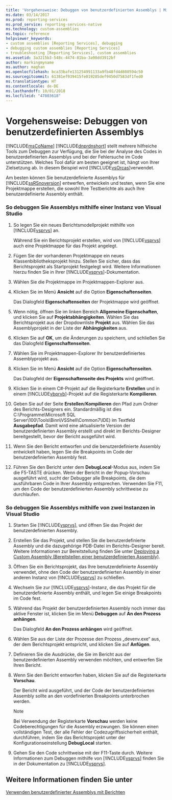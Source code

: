 ```yaml
---
title: 'Vorgehensweise: Debuggen von benutzerdefinierten Assemblys | Microsoft-Dokumentation'
ms.date: 03/14/2017
ms.prod: reporting-services
ms.prod_service: reporting-services-native
ms.technology: custom-assemblies
ms.topic: reference
helpviewer_keywords:
- custom assemblies [Reporting Services], debugging
- debugging custom assemblies [Reporting Services]
- troubleshooting [Reporting Services], custom assemblies
ms.assetid: 3a3215b3-548c-4474-81ba-3a98dd3912bf
author: markingmyname
ms.author: maghan
ms.openlocfilehash: bca33bafe131254991133a9fb48fd4d808594c50
ms.sourcegitcommit: 61381ef939415fe019285def9450d7583df1fed0
ms.translationtype: HT
ms.contentlocale: de-DE
ms.lasthandoff: 10/01/2018
ms.locfileid: "47803618"
---
```

# <a name="how-to-debug-custom-assemblies"></a>Vorgehensweise: Debuggen von benutzerdefinierten Assemblys
  [!INCLUDE[msCoName](../../includes/msconame-md.md)] [!INCLUDE[dnprdnshort](../../includes/dnprdnshort-md.md)] stellt mehrere hilfreiche Tools zum Debuggen zur Verfügung, die Sie bei der Analyse des Codes in benutzerdefinierten Assemblys und bei der Fehlersuche im Code unterstützen. Welches Tool dafür am besten geeignet ist, hängt von Ihrer Zielsetzung ab. In diesem Beispiel wird [!INCLUDE[vsOrcas](../../includes/vsorcas-md.md)]verwendet.  
  
 Am besten können Sie benutzerdefinierte Assemblys für [!INCLUDE[ssRSnoversion](../../includes/ssrsnoversion-md.md)] entwerfen, entwickeln und testen, wenn Sie eine Projektmappe erstellen, die sowohl Ihre Testberichte als auch Ihre benutzerdefinierte Assembly enthält.  
  
### <a name="to-debug-assemblies-using-a-single-instance-of-visual-studio"></a>So debuggen Sie Assemblys mithilfe einer Instanz von Visual Studio  
  
1.  So legen Sie ein neues Berichtsmodellprojekt mithilfe von [!INCLUDE[vsprvs](../../includes/vsprvs-md.md)] an.  
  
     Während Sie ein Berichtsprojekt erstellen, wird von [!INCLUDE[vsprvs](../../includes/vsprvs-md.md)] auch eine Projektmappe für das Projekt angelegt.  
  
2.  Fügen Sie der vorhandenen Projektmappe ein neues Klassenbibliotheksprojekt hinzu. Stellen Sie sicher, dass das Berichtsprojekt als Startprojekt festgelegt wird. Weitere Informationen hierzu finden Sie in Ihrer [!INCLUDE[vsprvs](../../includes/vsprvs-md.md)]-Dokumentation.  
  
3.  Wählen Sie die Projektmappe im Projektmappen-Explorer aus.  
  
4.  Klicken Sie im Menü **Ansicht** auf die Option **Eigenschaftenseiten**.  
  
     Das Dialogfeld **Eigenschaftenseiten** der Projektmappe wird geöffnet.  
  
5.  Wenn nötig, öffnen Sie im linken Bereich **Allgemeine Eigenschaften**, und klicken Sie auf **Projektabhängigkeiten**. Wählen Sie das Berichtsprojekt aus der Dropdownliste **Projekt** aus. Wählen Sie das Assemblyprojekt in der Liste der **Abhängigkeiten** aus.  
  
6.  Klicken Sie auf **OK**, um die Änderungen zu speichern, und schließen Sie das Dialogfeld **Eigenschaftenseiten**.  
  
7.  Wählen Sie im Projektmappen-Explorer Ihr benutzerdefiniertes Assemblyprojekt aus.  
  
8.  Klicken Sie im Menü **Ansicht** auf die Option **Eigenschaftenseiten**.  
  
     Das Dialogfeld der **Eigenschaftenseite des Projekts** wird geöffnet.  
  
9. Klicken Sie in einem C#-Projekt auf die Registerkarte **Erstellen** und in einem [!INCLUDE[vbprvb](../../includes/vbprvb-md.md)]-Projekt auf die Registerkarte **Kompilieren**.  
  
10. Geben Sie auf der Seite **Erstellen**/**Kompilieren** den Pfad zum Ordner des Berichts-Designers ein. Standardmäßig ist dies C:\Programme\Microsoft SQL Server\100\Tools\Binn\VSShell\Common7\IDE) im Textfeld **Ausgabepfad**. Damit wird eine aktualisierte Version der benutzerdefinierten Assembly erstellt und direkt im Berichts-Designer bereitgestellt, bevor der Bericht ausgeführt wird.  
  
11. Wenn Sie den Bericht entworfen und die benutzerdefinierte Assembly entwickelt haben, legen Sie die Breakpoints im Code der benutzerdefinierten Assembly fest.  
  
12. Führen Sie den Bericht unter dem **DebugLocal**-Modus aus, indem Sie die F5-TASTE drücken. Wenn der Bericht in der Popup-Vorschau ausgeführt wird, sucht der Debugger alle Breakpoints, die dem ausführbaren Code in Ihrer Assembly entsprechen. Verwenden Sie F11, um den Code der benutzerdefinierten Assembly schrittweise zu durchlaufen.  
  
### <a name="to-debug-assemblies-using-two-instances-of-visual-studio"></a>So debuggen Sie Assemblys mithilfe von zwei Instanzen in Visual Studio  
  
1.  Starten Sie [!INCLUDE[vsprvs](../../includes/vsprvs-md.md)], und öffnen Sie das Projekt der benutzerdefinierten Assembly.  
  
2.  Erstellen Sie das Projekt, und stellen Sie die benutzerdefinierte Assembly und die dazugehörige PDB-Datei im Berichts-Designer bereit. Weitere Informationen zur Bereitstellung finden Sie unter [Deploying a Custom Assembly (Bereitstellen einer benutzerdefinierten Assembly)](../../reporting-services/custom-assemblies/deploying-a-custom-assembly.md).  
  
3.  Öffnen Sie ein Berichtsprojekt, das Ihre benutzerdefinierte Assembly verwendet, ohne den Code der benutzerdefinierten Assembly in einer anderen Instanz von [!INCLUDE[vsprvs](../../includes/vsprvs-md.md)] zu schließen.  
  
4.  Wechseln Sie zur [!INCLUDE[vsprvs](../../includes/vsprvs-md.md)]-Instanz, die das Projekt für die benutzerdefinierte Assembly enthält, und legen Sie einige Breakpoints im Code fest.  
  
5.  Während das Projekt der benutzerdefinierten Assembly noch immer das aktive Fenster ist, klicken Sie im Menü **Debuggen** auf **An den Prozess anhängen**.  
  
     Das Dialogfeld **An den Prozess anhängen** wird geöffnet.  
  
6.  Wählen Sie aus der Liste der Prozesse den Prozess „devenv.exe“ aus, der dem Berichtsprojekt entspricht, und klicken Sie auf **Anfügen**.  
  
7.  Definieren Sie die Ausdrücke, die Sie im Bericht aus der benutzerdefinierten Assembly verwenden möchten, und entwerfen Sie Ihren Bericht.  
  
8.  Wenn Sie den Bericht entworfen haben, klicken Sie auf die Registerkarte **Vorschau**.  
  
     Der Bericht wird ausgeführt, und der Code der benutzerdefinierten Assembly sollte an den vordefinierten Breakpoints unterbrochen werden.  
  
    > [!NOTE]  
    >  Bei Verwendung der Registerkarte **Vorschau** werden keine Codeberechtigungen für die Assembly erzwungen. Sie können einen vollständigen Test, der alle Fehler der Codezugriffssicherheit enthält, durchführen, indem Sie das Berichtsprojekt unter der Konfigurationseinstellung **DebugLocal** starten.  
  
9. Gehen Sie den Code schrittweise mit der F11-Taste durch. Weitere Informationen zum Debuggen mithilfe von [!INCLUDE[vsprvs](../../includes/vsprvs-md.md)] finden Sie in der Dokumentation zu [!INCLUDE[vsprvs](../../includes/vsprvs-md.md)].  
  
## <a name="see-also"></a>Weitere Informationen finden Sie unter  
 [Verwenden benutzerdefinierter Assemblys mit Berichten](../../reporting-services/custom-assemblies/using-custom-assemblies-with-reports.md)  
  
  
